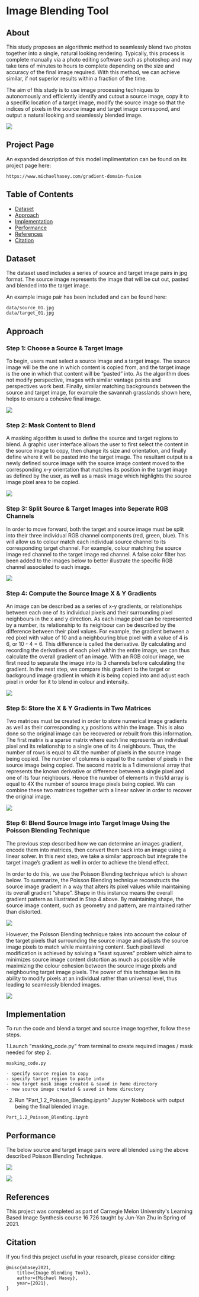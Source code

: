 # Image Blending Tool

## About 

This study proposes an algorithmic method to seamlessly blend two photos together into a single, natural looking rendering.  Typically, this process is complete manually via a photo editing software such as photoshop and may take tens of minutes to hours to complete depending on the size and accuracy of the final image required.  With this method, we can achieve similar, if not superior results within a fraction of the time.

The aim of this study is to use image processing techniques to autonomously and efficiently identify and cutout a source image,  copy it to a specific location of a target image, modify the source image so that the indices of pixels in the source image and target image correspond, and output a natural looking and seamlessly blended image.

![](images/intro_banner.png)

## Project Page

An expanded description of this model implimentation can be found on its project page here:

```
https://www.michaelhasey.com/gradient-domain-fusion
```

## Table of Contents

- [Dataset](#Dataset)
- [Approach](#Approach)
- [Implementation](#Implementation)
- [Performance](#Performance)
- [References](#References)
- [Citation](#Citation)

## Dataset

The dataset used includes a series of source and target image pairs in jpg format.  The source image represents the image that will be cut out, pasted and blended into the target image. 

An example image pair has been included and can be found here: 

```
data/source_01.jpg
data/target_01.jpg
```

## Approach

### Step 1: Choose a Source & Target Image

To begin, users must select a source image and a target image.  The source image will be the one in which content is copied from, and the target image is the one in which that content will be “pasted” into.  As the algorithm does not modify perspective, images with similar vantage points and perspectives work best.  Finally, similar matching backgrounds between the source and target image, for example the savannah grasslands shown here, helps to ensure a cohesive final image.

![](images/image_pair.png)

### Step 2: Mask Content to Blend

A masking algorithm is used to define the source and target regions to blend. A graphic user interface allows the user to first select the content in the source image to copy, then change its size and orientation, and finally define where it will be pasted into the target image.  The resultant output is a newly defined source image with the source image content moved to the corresponding x-y orientation that matches its position in the target image as defined by the user, as well as a mask image which highlights the source image pixel area to be copied.

![](images/select_cut.png)

### Step 3: Split Source & Target Images into Seperate RGB Channels

In order to move forward, both the  target and source image must be split into their three individual RGB channel components (red, green, blue).  This will allow us to colour match each individual source channel to its corresponding target channel.  For example, colour matching the source image red channel to the target image red channel.  A false color filter has been added to the images below to better illustrate the specific RGB channel associated to each image. 

![](images/channels.png)

### Step 4: Compute the Source Image X & Y Gradients

An image can be described as a series of x-y gradients, or relationships between each one of its individual pixels and their surrounding pixel neighbours in the x and y direction.  As each image pixel can be represented by a number, its relationship to its neighbour can be described by the difference between their pixel values. For example, the gradient between a red pixel with value of 10 and a neighbouring blue pixel with a value of 4 is 6, or 10 - 4 = 6.  This difference is called the derivative. By calculating and recording the derivatives of each pixel within the entire image, we can thus calculate the overall gradient of an image.  With an RGB colour image, we first need to separate the image into its 3 channels before calculating the gradient.  In the next step, we compare this gradient to the target or background image gradient in which it is being copied into and adjust each pixel in order for it to blend in colour and intensity.

![](images/neagtive.png)

### Step 5: Store the X & Y Gradients in Two Matrices

Two matrices must be created in order to store numerical image gradients as well as their corresponding x,y positions within the image.  This is also done so the original image can be recovered or rebuilt from this information.  The first matrix is a sparse matrix where each line represents an individual pixel and its relationship to a single one of its 4 neighbours.  Thus, the number of rows is equal to 4X the number of pixels in the source image being copied.  The number of columns is equal to the number of pixels in the source image being copied.  The second matrix is a 1 dimensional array that represents the known derivative or difference between a single pixel and one of its four neighbours.  Hence the number of elements in this1d array is equal to 4X the number of source image pixels being copied. We can combine these two matrices together with a linear solver in order to recover the original image.

![](images/matrix.png)

### Step 6: Blend Source Image into Target Image Using the Poisson Blending Technique

The previous step described how we can determine an images gradient, encode them into matrices, then convert them back into an image using a linear solver.  In this next step, we take a similar approach but integrate the target image’s gradient as well in order to achieve the blend effect.

In order to do this, we use the Poisson Blending technique which is shown below.  To summarize, the Poisson Blending technique reconstructs the source image gradient in a way that alters its pixel values while maintaining its overall gradient “shape”.  Shape in this instance means the overall gradient pattern as illustrated in Step 4 above.  By maintaining shape, the source image content, such as geometry and pattern, are maintained rather than distorted. 
 
 ![](images/poisson.png)
 
However, the Poisson Blending technique takes into account the colour of the target pixels that surrounding the source image and adjusts the source image pixels to match while maintaining content.  Such pixel level modification is achieved by solving a “least squares” problem which aims to minimizes source image content distortion as much as possible while maximizing the colour cohesion between the source image pixels and neighbouring target image pixels. The power of this technique lies in its ability to modify pixels at an individual rather than universal level, thus leading to seamlessly blended images.

![](images/blend.png)

## Implementation

To run the code and blend a target and source image together, follow these steps.

1.Launch "masking_code.py" from terminal to create required images / mask needed for step 2.
```
masking_code.py
```
    - specify source region to copy
    - specify target region to paste into
    - new target mask image created & saved in home directory
    - new source image created & saved in home directory

2. Run "Part_1.2_Poisson_Blending.ipynb" Jupyter Notebook with output being the final blended image.
```
Part_1.2_Poisson_Blending.ipynb
```

## Performance

The below source and target image pairs were all blended using the above described Poisson Blending Technique.

![](images/safari.gif)

![](images/results.png)

## References

This project was completed as part of Carnegie Melon University's Learning Based Image Synthesis course 16 726 taught by Jun-Yan Zhu in Spring of 2021.

## Citation

If you find this project useful in your research, please consider citing:

``` 
@misc{mhasey2021,
    title={Image Blending Tool},
    author={Michael Hasey},
    year={2021},
}
```

